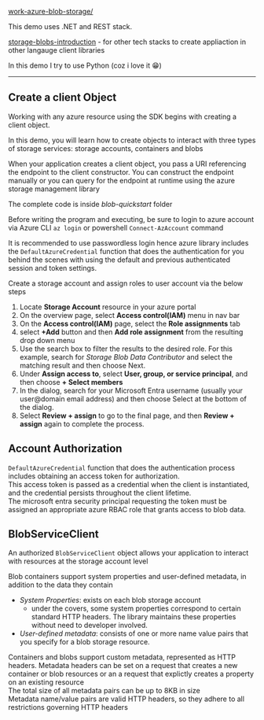 [work-azure-blob-storage/](https://learn.microsoft.com/en-us/training/modules/work-azure-blob-storage/)

This demo uses .NET and REST stack.

[storage-blobs-introduction](https://learn.microsoft.com/en-us/azure/storage/blobs/storage-blobs-introduction) - for other tech stacks to create appliaction in other langauge client libraries


In this demo I try to use Python (coz i love it 😁)


---


## Create a client Object
Working with any azure resource using the SDK begins with creating a client object.

In this demo, you will learn how to create objects to interact with three types of storage services: storage accounts, containers and blobs


When your application creates a client object, you pass a URI referencing the endpoint to the client constructor. You can construct the endpoint manually or you can query for the endpoint at runtime using the azure storage management library

The complete code is inside _blob-quickstart_ folder

Before writing the program and executing, be sure to login to azure account via Azure CLI `az login` or powershell `Connect-AzAccount` command


It is recommended to use passwordless login hence azure library includes the `DefaultAzureCredential` function that does the authentication for you behind the scenes with using the default and previous authenticated session and token settings.

Create a storage account and assign roles to user account via the below steps
1. Locate __Storage Account__ resource in your azure portal
2. On the overview page, select __Access control(IAM)__ menu in nav bar
3. On the __Access control(IAM)__ page, select the __Role assignments__ tab
4. select __+Add__ button and then __Add role assignment__ from the resulting drop down menu
5. Use the search box to filter the results to the desired role. For this example, search for _Storage Blob Data Contributor_ and select the matching result and then choose Next.
6. Under __Assign access to__, select __User, group, or service principal__, and then choose __+ Select members__
7. In the dialog, search for your Microsoft Entra username (usually your user@domain email address) and then choose Select at the bottom of the dialog.
8. Select __Review + assign__ to go to the final page, and then __Review + assign__ again to complete the process.


## Account Authorization
`DefaultAzureCredential` function that does the authentication process includes obtaining an access token for authorization.<br>
This access token is passed as a credential when the client is instantiated, and the credential persists throughout the client lifetime.<br>
The microsoft entra security principal requesting the token must be assigned an appropriate azure RBAC role that grants access to blob data.



## BlobServiceClient
An authorized `BlobServiceClient` object allows your application to interact with resources at the storage account level 


Blob containers support system properties and user-defined metadata, in addition to the data they contain
- _System Properties_: exists on each blob storage account
    - under the covers, some system properties correspond to certain standard HTTP headers. The library maintains these properties without need to developer involved.
- _User-defined metadata_: consists of one or more name value pairs that you specify for a blob storage resource.


Containers and blobs support custom metadata, represented as HTTP headers. Metadata headers can be set on a request that creates a new container or blob resources or an a request that explictly creates a property on an existing resource<br>
The total size of all metadata pairs can be up to 8KB in size<br>
Metadata name/value pairs are valid HTTP headers, so they adhere to all restrictions governing HTTP headers